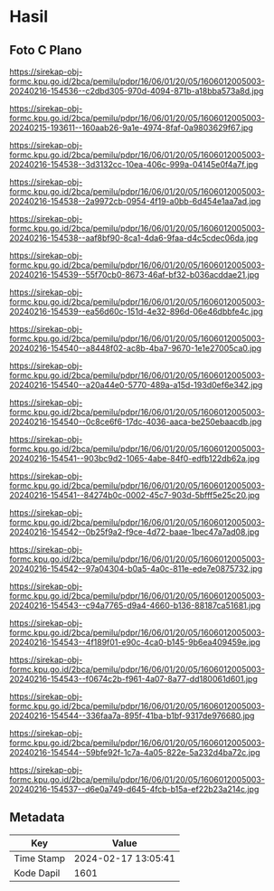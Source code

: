 # Hasil

## Foto C Plano

https://sirekap-obj-formc.kpu.go.id/2bca/pemilu/pdpr/16/06/01/20/05/1606012005003-20240216-154536--c2dbd305-970d-4094-871b-a18bba573a8d.jpg

https://sirekap-obj-formc.kpu.go.id/2bca/pemilu/pdpr/16/06/01/20/05/1606012005003-20240215-193611--160aab26-9a1e-4974-8faf-0a9803629f67.jpg

https://sirekap-obj-formc.kpu.go.id/2bca/pemilu/pdpr/16/06/01/20/05/1606012005003-20240216-154538--3d3132cc-10ea-406c-999a-04145e0f4a7f.jpg

https://sirekap-obj-formc.kpu.go.id/2bca/pemilu/pdpr/16/06/01/20/05/1606012005003-20240216-154538--2a9972cb-0954-4f19-a0bb-6d454e1aa7ad.jpg

https://sirekap-obj-formc.kpu.go.id/2bca/pemilu/pdpr/16/06/01/20/05/1606012005003-20240216-154538--aaf8bf90-8ca1-4da6-9faa-d4c5cdec06da.jpg

https://sirekap-obj-formc.kpu.go.id/2bca/pemilu/pdpr/16/06/01/20/05/1606012005003-20240216-154539--55f70cb0-8673-46af-bf32-b036acddae21.jpg

https://sirekap-obj-formc.kpu.go.id/2bca/pemilu/pdpr/16/06/01/20/05/1606012005003-20240216-154539--ea56d60c-151d-4e32-896d-06e46dbbfe4c.jpg

https://sirekap-obj-formc.kpu.go.id/2bca/pemilu/pdpr/16/06/01/20/05/1606012005003-20240216-154540--a8448f02-ac8b-4ba7-9670-1e1e27005ca0.jpg

https://sirekap-obj-formc.kpu.go.id/2bca/pemilu/pdpr/16/06/01/20/05/1606012005003-20240216-154540--a20a44e0-5770-489a-a15d-193d0ef6e342.jpg

https://sirekap-obj-formc.kpu.go.id/2bca/pemilu/pdpr/16/06/01/20/05/1606012005003-20240216-154540--0c8ce6f6-17dc-4036-aaca-be250ebaacdb.jpg

https://sirekap-obj-formc.kpu.go.id/2bca/pemilu/pdpr/16/06/01/20/05/1606012005003-20240216-154541--903bc9d2-1065-4abe-84f0-edfb122db62a.jpg

https://sirekap-obj-formc.kpu.go.id/2bca/pemilu/pdpr/16/06/01/20/05/1606012005003-20240216-154541--84274b0c-0002-45c7-903d-5bfff5e25c20.jpg

https://sirekap-obj-formc.kpu.go.id/2bca/pemilu/pdpr/16/06/01/20/05/1606012005003-20240216-154542--0b25f9a2-f9ce-4d72-baae-1bec47a7ad08.jpg

https://sirekap-obj-formc.kpu.go.id/2bca/pemilu/pdpr/16/06/01/20/05/1606012005003-20240216-154542--97a04304-b0a5-4a0c-811e-ede7e0875732.jpg

https://sirekap-obj-formc.kpu.go.id/2bca/pemilu/pdpr/16/06/01/20/05/1606012005003-20240216-154543--c94a7765-d9a4-4660-b136-88187ca51681.jpg

https://sirekap-obj-formc.kpu.go.id/2bca/pemilu/pdpr/16/06/01/20/05/1606012005003-20240216-154543--4f189f01-e90c-4ca0-b145-9b6ea409459e.jpg

https://sirekap-obj-formc.kpu.go.id/2bca/pemilu/pdpr/16/06/01/20/05/1606012005003-20240216-154543--f0674c2b-f961-4a07-8a77-dd180061d601.jpg

https://sirekap-obj-formc.kpu.go.id/2bca/pemilu/pdpr/16/06/01/20/05/1606012005003-20240216-154544--336faa7a-895f-41ba-b1bf-9317de976680.jpg

https://sirekap-obj-formc.kpu.go.id/2bca/pemilu/pdpr/16/06/01/20/05/1606012005003-20240216-154544--59bfe92f-1c7a-4a05-822e-5a232d4ba72c.jpg

https://sirekap-obj-formc.kpu.go.id/2bca/pemilu/pdpr/16/06/01/20/05/1606012005003-20240216-154537--d6e0a749-d645-4fcb-b15a-ef22b23a214c.jpg


## Metadata

| Key        | Value               |
| ---------- | ------------------- |
| Time Stamp | 2024-02-17 13:05:41 |
| Kode Dapil | 1601                |



